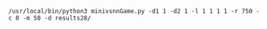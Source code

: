 ```/usr/local/bin/python3 minivsnnGame.py -d1 1 -d2 1 -l 1 1 1 1 -r 750 -c 0 -m 50 -d results28/```
